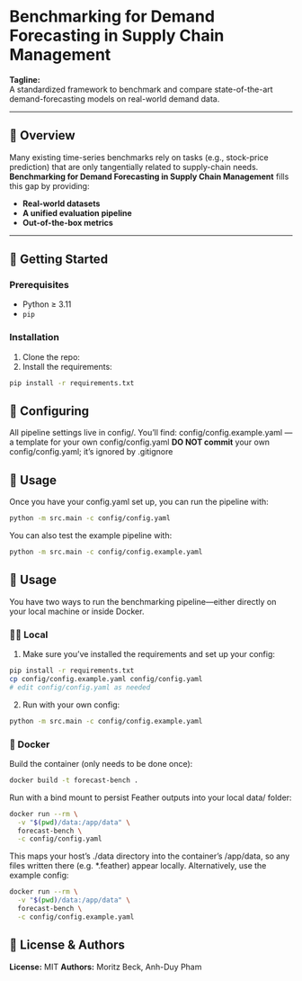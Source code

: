 # Benchmarking for Demand Forecasting in Supply Chain Management

**Tagline:**  
A standardized framework to benchmark and compare state-of-the-art demand-forecasting models on real-world demand data.

---

## 📖 Overview

Many existing time-series benchmarks rely on tasks (e.g., stock-price prediction) that are only tangentially related to supply-chain needs. **Benchmarking for Demand Forecasting in Supply Chain Management** fills this gap by providing:

- **Real-world datasets** 
- **A unified evaluation pipeline** 
- **Out-of-the-box metrics** 

---

## 🚀 Getting Started

### Prerequisites

- Python ≥ 3.11  
- `pip`  

### Installation

1. Clone the repo:  
2. Install the requirements:  
```bash
pip install -r requirements.txt
```

## 🔧 Configuring

All pipeline settings live in config/. You’ll find:
config/config.example.yaml — a template for your own config/config.yaml
**DO NOT commit** your own config/config.yaml; it’s ignored by .gitignore

## 🎯 Usage

Once you have your config.yaml set up, you can run the pipeline with:
```bash
python -m src.main -c config/config.yaml

```
You can also test the example pipeline with:
```bash
python -m src.main -c config/config.example.yaml
```

## 🎯 Usage

You have two ways to run the benchmarking pipeline—either directly on your local machine or inside Docker.

### 🏃‍♂️ Local

1. Make sure you’ve installed the requirements and set up your config:
```bash
pip install -r requirements.txt
cp config/config.example.yaml config/config.yaml
# edit config/config.yaml as needed
```
2. Run with your own config:
```bash
python -m src.main -c config/config.example.yaml
```
### 🐳 Docker

Build the container (only needs to be done once):
```bash
docker build -t forecast-bench .
```
Run with a bind mount to persist Feather outputs into your local data/ folder:
```bash
docker run --rm \
  -v "$(pwd)/data:/app/data" \
  forecast-bench \
  -c config/config.yaml
```

This maps your host’s ./data directory into the container’s /app/data, so any files written there (e.g. *.feather) appear locally.
Alternatively, use the example config:
```bash
docker run --rm \
  -v "$(pwd)/data:/app/data" \
  forecast-bench \
  -c config/config.example.yaml
```

## 📄 License & Authors

**License:** MIT
**Authors:** Moritz Beck, Anh-Duy Pham

